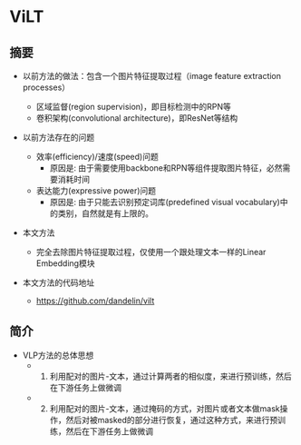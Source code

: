 

# ViLT

## 摘要

- 以前方法的做法：包含一个图片特征提取过程（image feature extraction processes）
    - 区域监督(region supervision)，即目标检测中的RPN等
    - 卷积架构(convolutional architecture)，即ResNet等结构

- 以前方法存在的问题
    - 效率(efficiency)/速度(speed)问题
        - 原因是: 由于需要使用backbone和RPN等组件提取图片特征，必然需要消耗时间
    - 表达能力(expressive power)问题     
        - 原因是: 由于只能去识别预定词库(predefined visual vocabulary)中的类别，自然就是有上限的。

- 本文方法
    - 完全去除图片特征提取过程，仅使用一个跟处理文本一样的Linear Embedding模块

- 本文方法的代码地址
    - https://github.com/dandelin/vilt


## 简介

- VLP方法的总体思想
    - 1. 利用配对的图片-文本，通过计算两者的相似度，来进行预训练，然后在下游任务上做微调
    - 2. 利用配对的图片-文本，通过掩码的方式，对图片或者文本做mask操作，然后对被masked的部分进行恢复，通过这种方式，来进行预训练，然后在下游任务上做微调